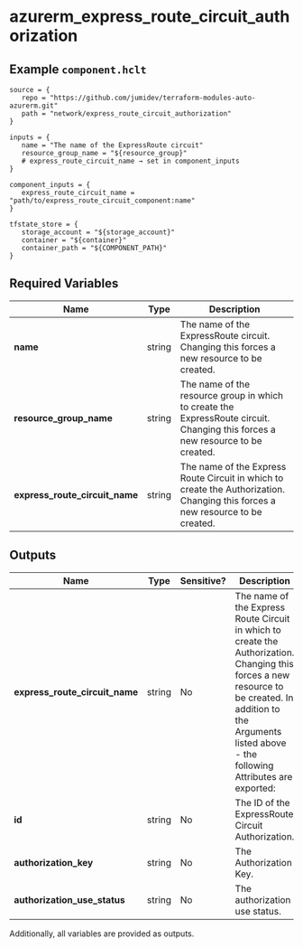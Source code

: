 # azurerm_express_route_circuit_authorization



## Example `component.hclt`

```hcl
source = {
   repo = "https://github.com/jumidev/terraform-modules-auto-azurerm.git"   
   path = "network/express_route_circuit_authorization"   
}

inputs = {
   name = "The name of the ExpressRoute circuit"   
   resource_group_name = "${resource_group}"   
   # express_route_circuit_name → set in component_inputs
}

component_inputs = {
   express_route_circuit_name = "path/to/express_route_circuit_component:name"   
}

tfstate_store = {
   storage_account = "${storage_account}"   
   container = "${container}"   
   container_path = "${COMPONENT_PATH}"   
}

```

## Required Variables

| Name | Type |  Description |
| ---- | --------- |  ----------- |
| **name** | string |  The name of the ExpressRoute circuit. Changing this forces a new resource to be created. | 
| **resource_group_name** | string |  The name of the resource group in which to create the ExpressRoute circuit. Changing this forces a new resource to be created. | 
| **express_route_circuit_name** | string |  The name of the Express Route Circuit in which to create the Authorization. Changing this forces a new resource to be created. | 



## Outputs

| Name | Type | Sensitive? | Description |
| ---- | ---- | --------- | --------- |
| **express_route_circuit_name** | string | No  | The name of the Express Route Circuit in which to create the Authorization. Changing this forces a new resource to be created. In addition to the Arguments listed above - the following Attributes are exported: | 
| **id** | string | No  | The ID of the ExpressRoute Circuit Authorization. | 
| **authorization_key** | string | No  | The Authorization Key. | 
| **authorization_use_status** | string | No  | The authorization use status. | 

Additionally, all variables are provided as outputs.
